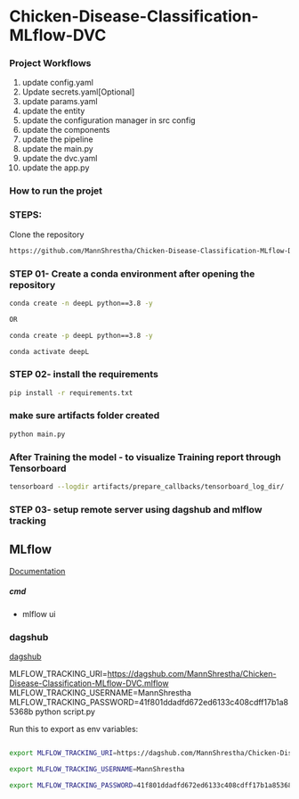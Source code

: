 # Chicken-Disease-Classification-MLflow-DVC

### Project Workflows
1. update config.yaml
2. Update secrets.yaml[Optional]
3. update params.yaml
4. update the entity
5. update the configuration manager in src config
6. update the components
7. update the pipeline
8. update the main.py
9. update the dvc.yaml
10. update the app.py



### How to run the projet

### STEPS:

Clone the repository

```bash
https://github.com/MannShrestha/Chicken-Disease-Classification-MLflow-DVC.git
```

### STEP 01- Create a conda environment after opening the repository

```bash
conda create -n deepL python==3.8 -y

OR

conda create -p deepL python==3.8 -y
```

```bash
conda activate deepL
```


### STEP 02- install the requirements
```bash
pip install -r requirements.txt
```


### make sure artifacts folder created

```bash
python main.py
```

### After Training the model - to visualize Training report through Tensorboard
```bash
tensorboard --logdir artifacts/prepare_callbacks/tensorboard_log_dir/
```

### STEP 03- setup remote server using dagshub and mlflow tracking
## MLflow

[Documentation](https://mlflow.org/docs/latest/getting-started/index.html)


##### cmd
- mlflow ui

### dagshub
[dagshub](https://dagshub.com/)

MLFLOW_TRACKING_URI=https://dagshub.com/MannShrestha/Chicken-Disease-Classification-MLflow-DVC.mlflow
MLFLOW_TRACKING_USERNAME=MannShrestha
MLFLOW_TRACKING_PASSWORD=41f801ddadfd672ed6133c408cdff17b1a85368b
python script.py

Run this to export as env variables:

```bash

export MLFLOW_TRACKING_URI=https://dagshub.com/MannShrestha/Chicken-Disease-Classification-MLflow-DVC.mlflow

export MLFLOW_TRACKING_USERNAME=MannShrestha 

export MLFLOW_TRACKING_PASSWORD=41f801ddadfd672ed6133c408cdff17b1a85368b

```

